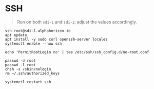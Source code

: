 # SSH

> Run on both `sdi-1` and `sdi-2`; adjust the values accordingly.

```shell
ssh root@sdi-1.alphahorizon.io
apt update
apt install -y sudo curl openssh-server locales
systemctl enable --now ssh

echo 'PermitRootLogin no' | tee /etc/ssh/ssh_config.d/no-root.conf

passwd -d root
passwd -l root
chsh -s /sbin/nologin
rm ~/.ssh/authorized_keys

systemctl restart ssh
```
